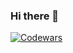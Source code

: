 ### Hi there 👋

[![Codewars](https://www.codewars.com/users/king-ppap/badges/micro)](https://www.codewars.com/users/king-ppap)

<!--
**king-ppap/king-ppap** is a ✨ _special_ ✨ repository because its `README.md` (this file) appears on your GitHub profile.

Here are some ideas to get you started:

- 🔭 I’m currently working on ...
- 🌱 I’m currently learning ...
- 👯 I’m looking to collaborate on ...
- 🤔 I’m looking for help with ...
- 💬 Ask me about ...
- 📫 How to reach me: ...
- 😄 Pronouns: ...
- ⚡ Fun fact: ...
-->
